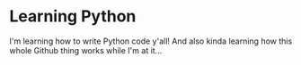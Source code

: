 # Learning Python

I'm learning how to write Python code y'all! And also kinda learning how this whole Github thing works while I'm at it...
